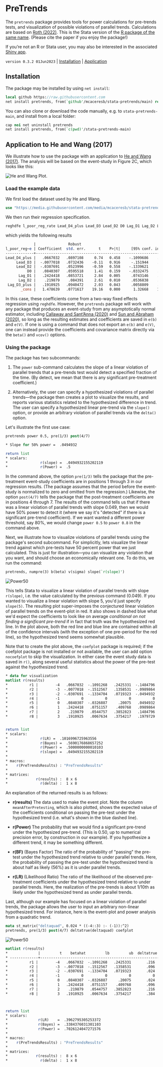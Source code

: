 PreTrends
=========

The `pretrends` package provides tools for power calculations for
pre-trends tests, and visualization of possible violations of parallel
trends. Calculations are based on [Roth (2022)](https://jonathandroth.github.io/assets/files/roth_pretrends_testing.pdf).
This is the Stata version of the [R package of the same name](https://github.com/jonathandroth/pretrends).
(Please cite the paper if you enjoy the package!)

If you’re not an R or Stata user, you may also be interested in the associated
[Shiny app](https://github.com/jonathandroth/PretrendsPower).

`version 0.3.2 01Jun2023` | [Installation](#installation) | [Application](#application-to-he-and-wang-2017)

## Installation

The package may be installed by using `net install`:

```stata
local github https://raw.githubusercontent.com
net install pretrends, from(`github'/mcaceresb/stata-pretrends/main) replace
```

You can also clone or download the code manually, e.g. to
`stata-pretrends-main`, and install from a local folder:

```stata
cap noi net uninstall pretrends
net install pretrends, from(`c(pwd)'/stata-pretrends-main)
```

## Application to He and Wang (2017)

We illustrate how to use the package with an application to [He and Wang
(2017)](https://www.aeaweb.org/articles?id=10.1257/app.20160079). The
analysis will be based on the event-study in Figure 2C, which looks like
this:

![He and Wang Plot.](doc/HeAndWang.png)

### Load the example data

We first load the dataset used by He and Wang. 

```stata
use "https://media.githubusercontent.com/media/mcaceresb/stata-pretrends/main/data/workfile_AEJ.dta", clear
```

We then run their regression specification. 

```stata
reghdfe l_poor_reg_rate Lead_D4_plus Lead_D3 Lead_D2 D0 Lag_D1 Lag_D2 Lag_D3_plus, absorb(v_id year) cluster(v_id)
```

which yields the following results

```stata
             |               Robust
l_poor_reg~e | Coefficient  std. err.      t    P>|t|     [95% conf. interval]
-------------+----------------------------------------------------------------
Lead_D4_plus |   .0667032   .0897108     0.74   0.458    -.1099686    .2433749
     Lead_D3 |  -.0077018   .0732436    -0.11   0.916     -.151944    .1365404
     Lead_D2 |  -.0307691   .0523996    -0.59   0.558    -.1339621     .072424
          D0 |   .0840307   .0595518     1.41   0.159    -.0332475    .2013088
      Lag_D1 |   .2424418   .0853721     2.84   0.005     .0743146    .4105691
      Lag_D2 |    .219879    .084391     2.61   0.010     .0536838    .3860741
 Lag_D3_plus |   .1910925   .0940472     2.03   0.043     .0058809    .3763042
       _cons |   1.478639   .0771617    19.16   0.000      1.32668    1.630597

```

In this case, these coefficients come from a two-way fixed effects regression using `reghdfe`. However, the `pretrends` package will work with any package that produces an event-study from any
asymptotically normal estimator, including
[Callaway and Sant’Anna (2020)](https://www.sciencedirect.com/science/article/pii/S0304407620303948?dgcid=author)
and [Sun and Abraham (2020)](https://www.sciencedirect.com/science/article/abs/pii/S030440762030378X), so long as the resulting estimates and coefficients are saved in `e(b)` and `e(V)`. If one is using a command that does not export an `e(b)` and `e(V)`, one can instead provide the coefficients and covariance matrix directly via the `beta()` and `vcov()` options.


### Using the package


The package has two subcommands:

1. The `power` sub-command calculates the slope of a linear violation
  of parallel trends that a pre-trends test would detect a specified
  fraction of the time. (By detect, we mean that there is any significant
  pre-treatment coefficient.)

2. Alternatively, the user can specify a hypothesized violations of parallel trends&mdash;the package then creates a plot to visualize
  the results, and reports various statistics related to the hypothesized difference in trend. The user can specify a hypothesized linear pre-trend via the `slope()`
  option, or provide an arbitrary violation of parallel trends via the `delta()` option. 

Let's illustrate the first use case:

```stata
pretrends power 0.5, pre(1/3) post(4/7)

* Slope for 50% power =  .0494932

return list
* scalars:
*               r(slope) =  .0494932155202119
*               r(Power) =  .5
```

In the command above, the option `pre(1/3)` tells the package that the pre-treatment event-study coefficients are in positions 1 through 3 in our regression results. (The package assumes that the period before the event-study is normalized to zero and omitted from the regression.) Likewise, the option `post(4/7)` tells the package that the post-treatment coefficients are in positions 4 through 7. The results of the command tells us that if there was a linear violation of parallel trends with slope 0.049, then we would have 50% power to detect it (where we say it's "detected" if there is a significant pre-trend coefficient). If we want wanted a different power threshold, say 80%, we would change `power 0.5` to `power 0.8` in the command above.  


Next, we illustrate how to visualize violations of parallel trends using the package's second subcommand. For simplicitly, lets visualize the linear trend against which pre-tests have 50 percent power that we just calculated. This is just for illustration—you can visualize any violation that you want, and should choose an economically relevant one. To do this, we run the command:

```stata
pretrends, numpre(3) b(beta) v(sigma) slope(`r(slope)')
```

![Power50](doc/plot50.png)

This tells Stata to visualize a linear violation of parallel trends with slope `r(slope)`, i.e. the value calculated by the previous command (0.049). If you wanted to visualize a linear violation with slope 5, you'd just specify `slope(5)`. The resulting plot super-imposes the conjectured linear violation of parallel trends on the event-plot in red. It also shows in dashed blue what we'd expect the coefficients to look like on average *conditional on not finding a significant pre-trend* if in fact that truth was the hypothesized red line. In the plot above, both the red line and blue line are contained within all of the confidence intervals (with the exception of one pre-period for the red line), so the hypothesized trend seems somewhat plausible. 


Note that to create the plot above, the `coefplot` package is required; if the coefplot package is not
installed or not available, the user can add option `nocoefplot` to
skip the visualization. In either case the event study data is saved in
`r()`, along several useful statistics about the power of the pre-test
against the hypothesized trend.

```stata
* data for visualization
matlist r(results)
*          r1 |        -4   .0667032  -.1091268   .2425331  -.1484796   -.087755 
*          r2 |        -3  -.0077018  -.1512567   .1358531  -.0989864   -.052812 
*          r3 |        -2  -.0307691  -.1334704   .0719323  -.0494932  -.0265324 
*          r4 |        -1          0          0          0          0          0 
*          r5 |         0   .0840307  -.0326887     .20075   .0494932   .0617067 
*          r6 |         1   .2424418   .0751157    .409768   .0989864   .1148959 
*          r7 |         2    .219879   .0544757   .3852823   .1484796   .1611171 
*          r8 |         3   .1910925   .0067634   .3754217   .1979729   .2134771 


return list
* scalars:
*               r(LR) =  .1016996725963556
*               r(Bayes) =  .5690176868657252
*               r(Power) =  .5000000000010103
*               r(slope) =  .0494932155202119
*
* macros:
*    r(PreTrendsResults) : "PreTrendsResults"
*
* matrices:
*             r(results) :  8 x 6
*               r(delta) :  1 x 8
```

An explanation of the returned results is as follows: 

- **r(results)** The data used to make the event plot. Note the column
  `meanAfterPretesting`, which is also plotted, shows the expected value
  of the coefficients conditional on passing the pre-test under the
  hypothesized trend (i.e. what's shown in the blue dashed line).

- **r(Power)** The probability that we would find a significant pre-trend
  under the hypothesized pre-trend. (This is 0.50, up to numerical
  precision error, by construction in our example). If you hypothesize a different trend, it may be something different.

- **r(BF)** (Bayes Factor) The ratio of the probability of "passing" the
  pre-test under the hypothesized trend relative to under parallel
  trends. Here, the probability of passing the pre-test under the hypothesized trend is about half as likely (56%) as it is under parallel trends.

- **r(LR)** (Likelihood Ratio) The ratio of the likelihood of the observed pre-treatment
  coefficients under the hypothesized trend relative to under parallel
  trends. Here, the realization of the pre-trends is about 1/10th as likely under the hypothesized trend as under parallel trends.


Last, although our example has focused on a linear violation of parallel
trends, the package allows the user to input an arbitrary non-linear
hypothesized trend. For instance, here is the event-plot and power
analysis from a quadratic trend.

```stata
mata st_matrix("deltaquad", 0.024 * ((-4::3) :- (-1)):^2)
pretrends, pre(1/3) post(4/7) deltatrue(deltaquad) coefplot
```

![Power50](doc/plotQuad.png)

```stata
matlist r(results)
*              |         t    betahat         lb         ub  deltatrue  meanAft~g
* -------------+------------------------------------------------------------------
*          r1 |        -4   .0667032  -.1091268   .2425331       .216   .1157555 
*          r2 |        -3  -.0077018  -.1512567   .1358531       .096   .0391983 
*          r3 |        -2  -.0307691  -.1334704   .0719323       .024    .003749 
*          r4 |        -1          0          0          0          0          0 
*          r5 |         0   .0840307  -.0326887     .20075       .024   .0089854 
*          r6 |         1   .2424418   .0751157    .409768       .096   .0723966 
*          r7 |         2    .219879   .0544757   .3852823       .216   .2000759 
*          r8 |         3   .1910925   .0067634   .3754217       .384   .3612036 



return list
* scalars:
*			   r(LR)    =  .3962795305253372
*              r(Bayes) =  .3384376031301103
*              r(Power) =  .7026124047271576
*
* macros:
*    r(PreTrendsResults) : "PreTrendsResults"
*
* matrices:
*             r(results) :  8 x 6
*               r(delta) :  1 x 8
```

